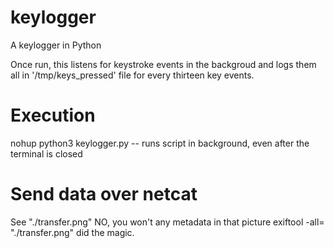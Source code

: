 # keylogger

A keylogger in Python

Once run, this listens for keystroke events in the backgroud and logs them all in '/tmp/keys_pressed' file for every thirteen key events.

# Execution

nohup python3 keylogger.py -- runs script in background, even after the terminal is closed

# Send data over netcat

See "./transfer.png"
NO, you won't any metadata in that picture
exiftool -all= "./transfer.png" did the magic.
